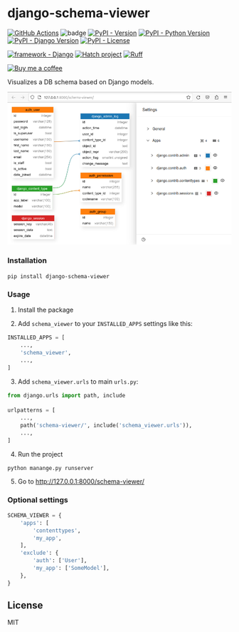 # django-schema-viewer

[![GitHub Actions](https://github.com/pikhovkin/django-schema-viewer/actions/workflows/tests.yaml/badge.svg)](https://github.com/pikhovkin/django-schema-viewer/actions)
![badge](https://img.shields.io/endpoint?url=https://gist.githubusercontent.com/pikhovkin/dc6f561d32b4e4e6d6f05bfd59c4ffaf/raw/covbadge.json)
[![PyPI - Version](https://img.shields.io/pypi/v/django-schema-viewer.svg)](https://pypi.org/project/django-schema-viewer)
[![PyPI - Python Version](https://img.shields.io/pypi/pyversions/django-schema-viewer.svg)](https://pypi.org/project/django-schema-viewer)
[![PyPI - Django Version](https://img.shields.io/pypi/djversions/django-schema-viewer.svg)](https://pypi.org/project/django-schema-viewer)
[![PyPI - License](https://img.shields.io/pypi/l/django-schema-viewer.svg)](./LICENSE)

[![framework - Django](https://img.shields.io/badge/framework-Django-0C3C26.svg)](https://www.djangoproject.com/)
[![Hatch project](https://img.shields.io/badge/%F0%9F%A5%9A-Hatch-4051b5.svg)](https://github.com/pypa/hatch)
[![Ruff](https://img.shields.io/endpoint?url=https://raw.githubusercontent.com/astral-sh/ruff/main/assets/badge/v2.json)](https://github.com/astral-sh/ruff)

[![Buy me a coffee](https://img.shields.io/badge/%E2%98%95%20Buy%20me%20a%20coffee-FFDD00)](https://www.buymeacoffee.com/pikhovkin)

Visualizes a DB schema based on Django models.

[![django-schema-viewer demo](docs/screenview.png "Click to see demo")](https://django-schema-viewer.up.railway.app/schema-viewer/)

### Installation

```console
pip install django-schema-viewer
```

### Usage

1. Install the package

2. Add `schema_viewer` to your `INSTALLED_APPS` settings like this:

```python
INSTALLED_APPS = [
    ...,
    'schema_viewer',
    ...,
]
```

3. Add `schema_viewer.urls` to main `urls.py`:

```python
from django.urls import path, include

urlpatterns = [
    ...,
    path('schema-viewer/', include('schema_viewer.urls')),
    ...,
]
```

4. Run the project

```console
python manange.py runserver
```

5. Go to http://127.0.0.1:8000/schema-viewer/

### Optional settings

```python
SCHEMA_VIEWER = {
    'apps': [
        'contenttypes',
        'my_app',
    ],
    'exclude': {
        'auth': ['User'],
        'my_app': ['SomeModel'],
    },
}
```

## License

MIT
